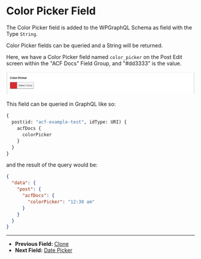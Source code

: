 # Color Picker Field

The Color Picker field is added to the WPGraphQL Schema as field with the Type `String`.

Color Picker fields can be queried and a String will be returned.

Here, we have a Color Picker field named `color_picker` on the Post Edit screen within the "ACF Docs" Field Group, and "#dd3333" is the value.

![Color Picker field in the Edit Post screen](../img/color-picker-field-input.png?raw=true)

This field can be queried in GraphQL like so:

```graphql
{
  post(id: "acf-example-test", idType: URI) {
    acfDocs {
      colorPicker
    }
  }
}
```

and the result of the query would be:

```json
{
  "data": {
    "post": {
      "acfDocs": {
        "colorPicker": "12:30 am"
      }
    }
  }
}
```

----

- **Previous Field:** [Clone](./clone.md)
- **Next Field:** [Date Picker](./date-picker.md)
